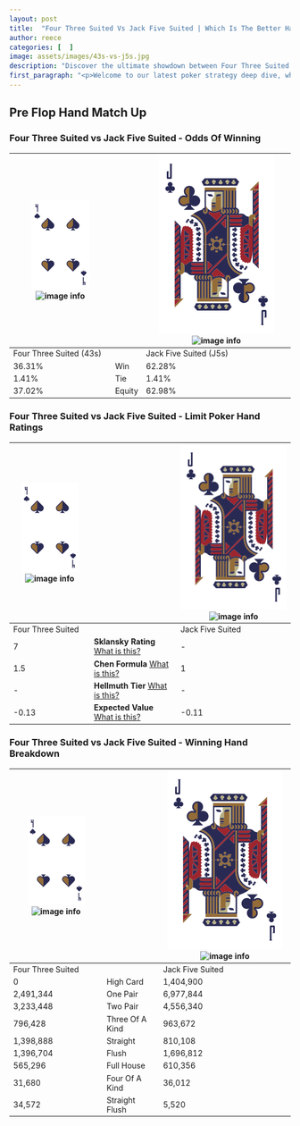 ```yaml
---
layout: post
title:  "Four Three Suited Vs Jack Five Suited | Which Is The Better Hand In Poker? A Complete Guide"
author: reece
categories: [  ]
image: assets/images/43s-vs-j5s.jpg
description: "Discover the ultimate showdown between Four Three Suited and Jack Five Suited in poker! Uncover the odds, strategies, and scenarios where one hand triumphs over the other. Get ready to up your poker game with this thrilling analysis."
first_paragraph: "<p>Welcome to our latest poker strategy deep dive, where we're pitting two distinct hands against each other in a high-stakes showdown: Four Three Suited vs Jack Five Suited.</p><p>In the dynamic world of poker, every decision counts, and knowing which hand holds the upper hand is key to your success at the table.</p><p>In this article, we'll dissect these two hands, explore the scenarios where one dominates the other, and equip you with the knowledge to make strategic choices that can tip the odds in your favor.</p><p>Get ready to unravel the intriguing dynamics of these poker hands and elevate your game to new heights.</p>"
---
```




[comment]: # (sp0)

## Pre Flop Hand Match Up

<div class="table hand-ratings" markdown="1"> 



### Four Three Suited vs Jack Five Suited - Odds Of Winning


    
| ![image info](assets/images/hand1/4.png) ![image info](assets/images/hand1/3s.png) |  | ![image info](assets/images/hand2/J.png) ![image info](assets/images/hand2/5s.png) |
| -------- | -------- | -------- |
| Four Three Suited (43s) |  | Jack Five Suited (J5s) |
| 36.31% | Win | 62.28% |
| 1.41% | Tie | 1.41% |
| 37.02% | Equity | 62.98% |




[comment]: # (sp1)



### Four Three Suited vs Jack Five Suited - Limit Poker Hand Ratings


    
| ![image info](assets/images/hand1/4.png) ![image info](assets/images/hand1/3s.png) |  | ![image info](assets/images/hand2/J.png) ![image info](assets/images/hand2/5s.png) |
| -------- | -------- | -------- |
| Four Three Suited |  | Jack Five Suited |
| 7 | **Sklansky Rating** [What is this?](/sklansky-rating-explained) | - |
| 1.5 | **Chen Formula** [What is this?](/chen-formula-explained) | 1 |
| - | **Hellmuth Tier** [What is this?](/Hellmuth-tier-explained) | - |
| -0.13 | **Expected Value** [What is this?](/expected-value-explained) | -0.11 |




[comment]: # (sp2)



### Four Three Suited vs Jack Five Suited - Winning Hand Breakdown


    
| ![image info](assets/images/hand1/4.png) ![image info](assets/images/hand1/3s.png) |  | ![image info](assets/images/hand2/J.png) ![image info](assets/images/hand2/5s.png) |
| -------- | -------- | -------- |
| Four Three Suited |  | Jack Five Suited |
| 0 | High Card | 1,404,900 |
| 2,491,344 | One Pair | 6,977,844 |
| 3,233,448 | Two Pair | 4,556,340 |
| 796,428 | Three Of A Kind | 963,672 |
| 1,398,888 | Straight | 810,108 |
| 1,396,704 | Flush | 1,696,812 |
| 565,296 | Full House | 610,356 |
| 31,680 | Four Of A Kind | 36,012 |
| 34,572 | Straight Flush | 5,520 |




[comment]: # (sp3)



</div>

[comment]: # (sp4)



[comment]: # (sp5)

